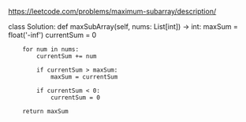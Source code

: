 https://leetcode.com/problems/maximum-subarray/description/

class Solution:
    def maxSubArray(self, nums: List[int]) -> int:
        maxSum = float('-inf')
        currentSum = 0
        
        for num in nums:
            currentSum += num
            
            if currentSum > maxSum:
                maxSum = currentSum
            
            if currentSum < 0:
                currentSum = 0
        
        return maxSum
